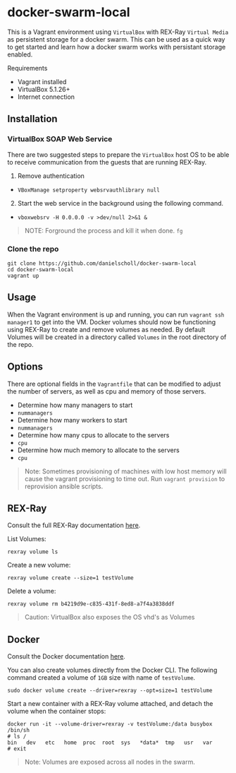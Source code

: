 # docker-swarm-local

This is a Vagrant environment using `VirtualBox` with REX-Ray `Virtual Media`
as  persistent storage for a docker swarm.  This can be used as a quick way
to get started and learn how a docker swarm works with persistant storage enabled.

Requirements
- Vagrant installed
- VirtualBox 5.1.26+
- Internet connection

## Installation
### VirtualBox SOAP Web Service

There are two suggested steps to prepare the `VirtualBox` host OS to be able to
receive communication from the guests that are running REX-Ray.  

1. Remove authentication
 - `VBoxManage setproperty websrvauthlibrary null`
2. Start the web service in the background using the following command. 
 - `vboxwebsrv -H 0.0.0.0 -v >dev/null 2>&1 &`

>NOTE: Forground the process and kill it when done.  `fg`

### Clone the repo
```
git clone https://github.com/danielscholl/docker-swarm-local
cd docker-swarm-local
vagrant up
```

## Usage
When the Vagrant environment is up and running, you can run `vagrant ssh manager1`
to get into the VM.  Docker volumes should now be functioning using REX-Ray to create
and remove volumes as needed. By default Volumes will be created in a directory called
`Volumes` in the root directory of the repo.  

## Options
There are optional fields in the `Vagrantfile` that can be modified to adjust the
number of servers, as well as cpu and memory of those servers.

- Determine how many managers to start
 - `nummanagers`
- Determine how many workers to start
 - `nummanagers`
- Determine how many cpus to allocate to the servers
 - `cpu`
- Determine how much memory to allocate to the servers
 - `cpu`

>Note: Sometimes provisioning of machines with low host memory will cause the vagrant provisioning to time out. Run `vagrant provision` to reprovision ansible scripts.

## REX-Ray
Consult the full REX-Ray documentation [here](http://rexray.readthedocs.org/en/stable/).

List Volumes:

`rexray volume ls`

Create a new volume:

`rexray volume create --size=1 testVolume`

Delete a volume:

`rexray volume rm b4219d9e-c835-431f-8ed8-a7f4a3838ddf`

>Caution: VirtualBox also exposes the OS vhd's as Volumes

## Docker
Consult the Docker documentation [here](https://docs.docker.com/engine/admin/volumes/volumes/#choosing-the--v-or-mount-flag).  

You can also create volumes directly from the Docker CLI.  The following command created
a volume of `1GB` size with name of `testVolume`.

```
sudo docker volume create --driver=rexray --opt=size=1 testVolume
```

Start a new container with a REX-Ray volume attached, and detach the volume when the
container stops:

```
docker run -it --volume-driver=rexray -v testVolume:/data busybox /bin/sh
# ls /
bin   dev   etc   home  proc  root  sys   *data*  tmp   usr   var
# exit
```

>Note: Volumes are exposed across all nodes in the swarm.

